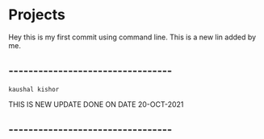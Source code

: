 # Projects
Hey this is my first commit using command line.
This is a new lin added by me.
## ---------------------------------
	kaushal kishor

THIS IS NEW UPDATE DONE ON DATE 20-OCT-2021
## ---------------------------------
